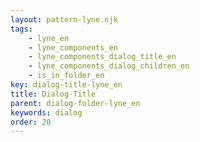 ```yaml
---
layout: pattern-lyne.njk
tags: 
    - lyne_en
    - lyne_components_en
    - lyne_components_dialog_title_en
    - lyne_components_dialog_children_en
    - is_in_folder_en
key: dialog-title-lyne_en
title: Dialog-Title
parent: dialog-folder-lyne_en
keywords: dialog
order: 20
---
```


